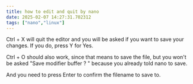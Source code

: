 ```yaml
---
title: how to edit and quit by nano
date: 2025-02-07 14:27:31.702312  
tags: ["nano","linux"]
---
```

Ctrl + X will quit the editor and you will be asked if you want to save your changes. If you do, press Y for Yes.

Ctrl + O should also work, since that means to save the file, but you won't be asked "Save modifier buffer ? " because you already told nano to save.

And you need to press Enter to confirm the filename to save to.